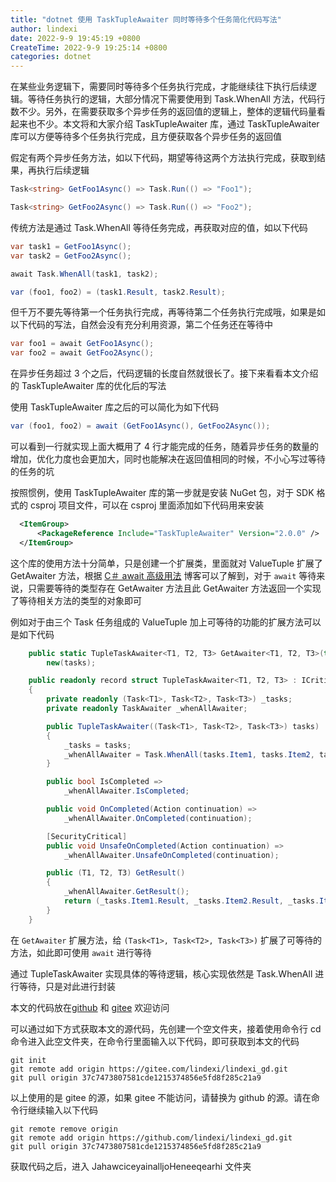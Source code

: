 ```yaml
---
title: "dotnet 使用 TaskTupleAwaiter 同时等待多个任务简化代码写法"
author: lindexi
date: 2022-9-9 19:45:19 +0800
CreateTime: 2022-9-9 19:25:14 +0800
categories: dotnet
---
```


在某些业务逻辑下，需要同时等待多个任务执行完成，才能继续往下执行后续逻辑。等待任务执行的逻辑，大部分情况下需要使用到 Task.WhenAll 方法，代码行数不少。另外，在需要获取多个异步任务的返回值的逻辑上，整体的逻辑代码量看起来也不少。本文将和大家介绍 TaskTupleAwaiter 库，通过 TaskTupleAwaiter 库可以方便等待多个任务执行完成，且方便获取各个异步任务的返回值

<!--more-->


<!-- 发布 -->
<!-- 博客 -->

假定有两个异步任务方法，如以下代码，期望等待这两个方法执行完成，获取到结果，再执行后续逻辑

```csharp
Task<string> GetFoo1Async() => Task.Run(() => "Foo1");

Task<string> GetFoo2Async() => Task.Run(() => "Foo2");
```

传统方法是通过 Task.WhenAll 等待任务完成，再获取对应的值，如以下代码

```csharp
var task1 = GetFoo1Async();
var task2 = GetFoo2Async();

await Task.WhenAll(task1, task2);

var (foo1, foo2) = (task1.Result, task2.Result);
```

但千万不要先等待第一个任务执行完成，再等待第二个任务执行完成哦，如果是如以下代码的写法，自然会没有充分利用资源，第二个任务还在等待中

```csharp
var foo1 = await GetFoo1Async();
var foo2 = await GetFoo2Async();
```

在异步任务超过 3 个之后，代码逻辑的长度自然就很长了。接下来看看本文介绍的 TaskTupleAwaiter 库的优化后的写法

使用 TaskTupleAwaiter 库之后的可以简化为如下代码

```csharp
var (foo1, foo2) = await (GetFoo1Async(), GetFoo2Async());
```

可以看到一行就实现上面大概用了 4 行才能完成的任务，随着异步任务的数量的增加，优化力度也会更加大，同时也能解决在返回值相同的时候，不小心写过等待的任务的坑

按照惯例，使用 TaskTupleAwaiter 库的第一步就是安装 NuGet 包，对于 SDK 格式的 csproj 项目文件，可以在 csproj 里面添加如下代码用来安装

```xml
  <ItemGroup>
      <PackageReference Include="TaskTupleAwaiter" Version="2.0.0" />
  </ItemGroup>
```

这个库的使用方法十分简单，只是创建一个扩展类，里面就对 ValueTuple 扩展了 GetAwaiter 方法，根据 [C＃ await 高级用法](https://blog.lindexi.com/post/C-await-%E9%AB%98%E7%BA%A7%E7%94%A8%E6%B3%95.html ) 博客可以了解到，对于 `await` 等待来说，只需要等待的类型存在 GetAwaiter 方法且此 GetAwaiter 方法返回一个实现了等待相关方法的类型的对象即可

例如对于由三个 Task 任务组成的 ValueTuple 加上可等待的功能的扩展方法可以是如下代码

```csharp
	public static TupleTaskAwaiter<T1, T2, T3> GetAwaiter<T1, T2, T3>(this (Task<T1>, Task<T2>, Task<T3>) tasks) =>
		new(tasks);

	public readonly record struct TupleTaskAwaiter<T1, T2, T3> : ICriticalNotifyCompletion
	{
		private readonly (Task<T1>, Task<T2>, Task<T3>) _tasks;
		private readonly TaskAwaiter _whenAllAwaiter;

		public TupleTaskAwaiter((Task<T1>, Task<T2>, Task<T3>) tasks)
		{
			_tasks = tasks;
			_whenAllAwaiter = Task.WhenAll(tasks.Item1, tasks.Item2, tasks.Item3).GetAwaiter();
		}

		public bool IsCompleted =>
			_whenAllAwaiter.IsCompleted;

		public void OnCompleted(Action continuation) =>
			_whenAllAwaiter.OnCompleted(continuation);

		[SecurityCritical]
		public void UnsafeOnCompleted(Action continuation) =>
			_whenAllAwaiter.UnsafeOnCompleted(continuation);

		public (T1, T2, T3) GetResult()
		{
			_whenAllAwaiter.GetResult();
			return (_tasks.Item1.Result, _tasks.Item2.Result, _tasks.Item3.Result);
		}
	}
```

在 `GetAwaiter` 扩展方法，给 `(Task<T1>, Task<T2>, Task<T3>)` 扩展了可等待的方法，如此即可使用 `await` 进行等待

通过 TupleTaskAwaiter 实现具体的等待逻辑，核心实现依然是 Task.WhenAll 进行等待，只是对此进行封装

本文的代码放在[github](https://github.com/lindexi/lindexi_gd/tree/37c7473807581cde1215374856e5fd8f285c21a9/JahawciceyainalljoHeneeqearhi) 和 [gitee](https://gitee.com/lindexi/lindexi_gd/tree/37c7473807581cde1215374856e5fd8f285c21a9/JahawciceyainalljoHeneeqearhi) 欢迎访问

可以通过如下方式获取本文的源代码，先创建一个空文件夹，接着使用命令行 cd 命令进入此空文件夹，在命令行里面输入以下代码，即可获取到本文的代码

```
git init
git remote add origin https://gitee.com/lindexi/lindexi_gd.git
git pull origin 37c7473807581cde1215374856e5fd8f285c21a9
```

以上使用的是 gitee 的源，如果 gitee 不能访问，请替换为 github 的源。请在命令行继续输入以下代码

```
git remote remove origin
git remote add origin https://github.com/lindexi/lindexi_gd.git
git pull origin 37c7473807581cde1215374856e5fd8f285c21a9
```

获取代码之后，进入 JahawciceyainalljoHeneeqearhi 文件夹

